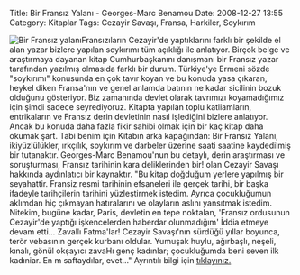 Title: Bir Fransız Yalanı - Georges-Marc Benamou
Date: 2008-12-27 13:55
Category: Kitaplar
Tags: Cezayir Savaşı, Fransa, Harkiler, Soykırım

![Bir Fransız yalanı][]Fransızıların Cezayir'de yaptıklarını farklı bir
şekilde el alan yazar bizlere yapılan soykırımı tüm açıklığı ile
anlatıyor. Birçok belge ve araştırmaya dayanan kitap Cumhurbaşkanını
danışmanı bir Fransız yazar tarafından yazılmış olmasıda farklı bir
durum. Türkiye'ye Ermeni sözde "soykırımı" konusunda en çok tavır koyan
ve bu konuda yasa çıkaran, heykel diken Fransa'nın ve genel anlamda
batının ne kadar sicilinin bozuk olduğunu gösteriyor. Biz zamanında
devlet olarak tavrımızı koyamadığımız için şimdi sadece seyrediyoruz.
Kitapta yapılan toplu katliamların, entrikaların ve Fransız derin
devletinin nasıl işlediğini bizlere anlatıyor. Ancak bu konuda daha
fazla fikir sahibi olmak için bir kaç kitap daha okumak şart. Tabi benim
için Kitabın arka kapağından: Bir Fransız Yalanı, ikiyüzlülükler,
ırkçılık, soykırım ve darbeler üzerine saati saatine kaydedilmiş bir
tutanaktır. Georges-Marc Benamou'nun bu detaylı, derin araştırması ve
soruşturması, Fransız tarihinin kara deliklerinden bir! olan Cezayir
Savaşı hakkında aydınlatıcı bir kaynaktır. "Bu kitap doğduğum yerlere
yapılmış bir seyahattir. Fransiz resmi tarihinin efsaneleri ile gerçek
tarihi, bir başka ifadeyle tarihçilerin tarihini yüzleştirmek istedim.
Ayrıca çocukluğumun aklımdan hiç çıkmayan hatıralarını ve olayların
aslını yansıtmak istedim. Nitekim, bugüne kadar, Paris, devletin en tepe
noktalan, 'Fransız ordusunun Cezayir'de yaptığı işkencelerden haberdar
olunmadığım' İddia etmeye devam etti... Zavallı Fatma'lar! Cezayir
Savaşı'nın sürdüğü yıllar boyunca, terör vebasının gerçek kurbanı
oldular. Yumuşak huylu, ağırbaşlı, neşeli, kınalı, gönül okşayıcı zavaHı
genç kadınlar; çocukluğumda beni seven ilk kadıniar. En m saftaydılar,
evet..." Ayrıntılı bilgi için [tıklayınız.][]

  [Bir Fransız yalanı]: http://www.fatihhayrioglu.com/wp-content/bir_fransiz_yalani-90x150.jpg
    "Bir Fransız yalanı"
  [tıklayınız.]: http://www.tumkitaplar.com/kitap/index.pl?kitap=83219
